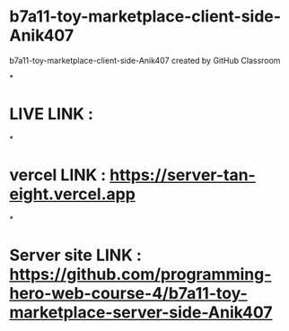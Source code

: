 # b7a11-toy-marketplace-client-side-Anik407
b7a11-toy-marketplace-client-side-Anik407 created by GitHub Classroom

*<h1> LIVE LINK :  </h1>
*<h1> vercel LINK : https://server-tan-eight.vercel.app </h1>
*<h1> Server site LINK : https://github.com/programming-hero-web-course-4/b7a11-toy-marketplace-server-side-Anik407  </h1>

